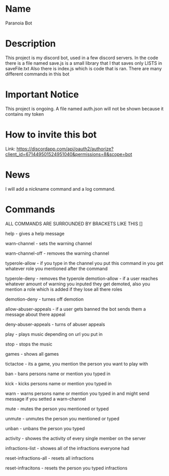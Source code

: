 # Name

Paranoia Bot

# Description

This project is my discord bot, used in a few discord servers.
In the code there is a file named save.js is a small library that I that saves only LISTS in saveFile.txt
Also there is index.js which is code that is ran.
There are many different commands in this bot

# Important Notice
	
This project is ongoing. A file named auth.json will not be shown because it contains my token

# How to invite this bot
Link: https://discordapp.com/api/oauth2/authorize?client_id=671449501524951040&permissions=8&scope=bot

# News

I will add a nickname command and a log command.

# Commands
ALL COMMANDS ARE SURROUNDED BY BRACKETS LIKE THIS []

help - gives a help message

warn-channel - sets the warning channel

warn-channel-off - removes the warning channel

typerole-allow - if you type in the channel you put this command in you get whatever role you mentioned after the command

typerole-deny - removes the typerole
demotion-allow - if a user reaches whatever amount of warning you inputed they get demoted, also you mention a role which is added if they lose all there 
roles

demotion-deny - turnes off demotion

allow-abuser-appeals - if a user gets banned the bot sends them a message about there appeal

deny-abuser-appeals - turns of abuser appeals

play - plays music depending on url you put in

stop - stops the music

games - shows all games

tictactoe - its a game, you mention the person you want to play with

ban - bans persons name or mention you typed in

kick - kicks persons name or mention you typed in

warn - warns persons name or mention you typed in and might send message if you setted a warn-channel

mute - mutes the person you mentioned or typed

unmute - unmutes the person you mentioned or typed

unban - unbans the person you typed

activity - showes the activity of every single member on the server

infractions-list - showes all of the infractions everyone had

reset-infractions-all - resets all infractions

reset-infracitons - resets the person you typed infractions

